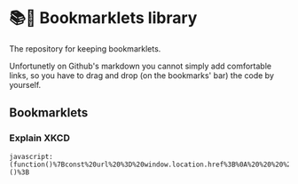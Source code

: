 # 📚🐙 Bookmarklets library

The repository for keeping bookmarklets.

Unfortunetly on Github's markdown you cannot simply add comfortable links, so you have to drag and drop (on the bookmarks' bar) the code by yourself.

## Bookmarklets

### Explain XKCD

```
javascript:(function()%7Bconst%20url%20%3D%20window.location.href%3B%0A%20%20%20%20const%20regex%20%3D%20%2Fhttps%3A%5C%2F%5C%2Fxkcd%5C.com%5C%2F(%5Cd%2B)%5C%2F%2F%3B%0A%20%20%20%20const%20match%20%3D%20url.match(regex)%3B%0A%0A%20%20%20%20if%20(match)%20%7B%0A%20%20%20%20%20%20%20%20window.location.href%20%3D%20%60https%3A%2F%2Fwww.explainxkcd.com%2Fwiki%2Findex.php%2F%24%7Bmatch%5B1%5D%7D%60%3B%0A%20%20%20%20%7D%20else%20%7B%0A%20%20%20%20%20%20%20%20alert('That%20is%20not%20a%20XKCD%20page')%3B%0A%20%20%20%20%7D%7D)()%3B
```
